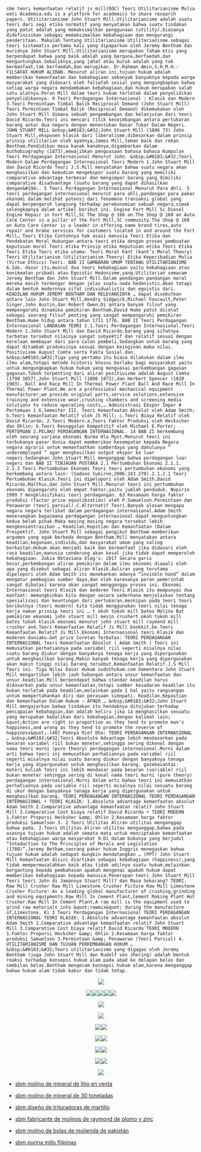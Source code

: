 
```
sbm teori kemanfaatan relatif js mill(DOC) Teori Utilitarianisme Mulia wati Academia.edu is a platform for academics to share research papers. Utilitarianisme John Stuart Mill.Utilitarianisme adalah suatu teori dari segi etika normatif yang menyatakan bahwa suatu tindakan yang patut adalah yang memaksimalkan penggunaan (utility),biasanya didefinisikan sebagai memaksimalkan kebahagiaan dan mengurangi penderitaan. Makalah Tentang Utilitarianisme Utilitarianisme sebagai teori sistematis pertama kali yang dipaparkan oleh Jeremy Bentham dan muridnya John Stuart Mill.Utilitarianisme merupakan faham etis yang berpendapat bahwa yang baik adalah yang berguna,berfaedah,dan menguntungkan.Sebaliknya,yang jahat atau buruk adalah yang tak bermanfaat,tak berfaedah,dan merugikan. Dr.Rahman Amin,S.H.M.H.: FILSAFAT HUKUM ALIRAN. Menurut aliran ini,tujuan hukum adalah memberikan kemanfaatan dan kebahagiaan sebanyak banyaknya kepada warga masyarakat yang didasari oleh falsafah sosial yang mengungkapkan bahwa setiap warga negara mendambakan kebahagiaan,dan hukum merupakan salah satu alatnya.Peran Mill dalam teori hukum terletak dalam penyelidikan penyelidikannya. 9 Teori Perdagangan Internasional : Klasik dan Modern 3.Teori Permintaan Timbal Balik Reciprocal Demand (John Stuart Mill) Teori Permintaan Timbal Balik (Reciprocal Demand) dikemukakan oleh John Stuart Mill dimana sebuah pengembangan dan kelanjutan dari teori David Ricardo.Teori ini mencari titik keseimbangan antara pertukaran barang antar dua negara dengan menentukan Dasar Tukar Dalam Negeri. JOHN STUART MILL &nbsp;&#0183;&#32;John Stuart Mill (1806 73) John Stuart Mill,eksponen klasik dari liberalisme,dibesarkan dalam prinsip prinsip utilitarian oleh ayahnya,James Mill,teman baik dan rekan Bentham.Pendidikan masa kanak kanaknya,digambarkan dalam Authobiography (1873),mewajibkan penguasaan bahasa bahasa Kumpulan Teori Perdagangan Internasional Menurut John. &nbsp;&#0183;&#32;Teori Modern Dalam Perdagangan Internasional Teori Modern 1.John Stuart Mill dan David Ricardo Teori J.S.Mill menyatakan bahwa suatu negara akan menghasilkan dan kemudian mengekspor suatu barang yang memiliki comparative advantage terbesar dan mengimpor barang yang dimiliki comparative disadvantage (suatu barang yang dapat dihasilkan dengan&#194;. 5 Teori Perdagangan Internasional Menurut Para Ahli. 5 teori perdagangan internasional menurut para ahli,pandangan para pakar ekonomi dalam melihat potensj dari fenomena transaksi global yang dapat berpengaruh langsung terhadap perekonomian sebuah negara,simak selengkapnya dalam artikel berikut ini. Engine Fort Mill Sc Diesel Engine Repair in Fort Mill,SC The Shop @ 160 an.The Shop @ 160 an Auto Care Center is a pillar of the Fort Mill,SC community.The Shop @ 160 an Auto Care Center is a leader in offering name brand tires,auto repair and brake services for customers located in and around the Fort Mill… Teori Etika Contohnya hak asasi manusia Teori Etika dan Pendekatan Moral Hubungan antara teori etika dengan proses pembuatan keputusan moral Teori etika Prinsip etika Keputusan etika Teori Etika Teori Etika Teori etika utama: Teori Moral Kant (kant’s Moral Theory) Teori Utilitarianism (Utilitarianism Theory) Etika Keperibadian Mulia (Virtue Ethics) Teori. BAB II GAMBARAN UMUM TENTANG UTILITARIANISME A.Ide. dasar itu,muncul dua teori kebahagiaan yaitu kebahagiaan atau kenikmatan pribadi atau Egoistic Hedonisme,yang.Utilitarian semacam Jeremy Bentham dan John Stuart Mill.Dalam pendangan pandangan moral mereka masih terdengar dengan jelas suatu nada hedonistis.Akan tetapi dalam bentuk modernnya sifat individualistis dan egoistis dari. KEADILAN HUKUM JEREMY BENTHAM DAN RELEVANSINYA … dapat disebutkan antara lain John Stuart Mill,Hendry Sidgwick,Michael Foucault,Peter Singer,John Austin,dan Robert Owen.Di antara banyak filsuf yang mempengaruhi dinamika pemikiran Bentham,David Hume patut dicatat sebagai seorang filsuf penting yang sangat mempengaruhi pemikiran Bentham.Hume hidup antara tahun 1711 1776. BAB II Teori Perdagangan Internasional LANDASAN TEORI 2.1.Teori Perdagangan Internasional.Teori Modern 1.John Stuart Mill dan David Ricardo.barang yang sifatnya terbatas tersebut nilainya sangat subyektif dan relatif sesuai dengan kerelaan membayar dari para calon pembeli.Sedangkan untuk barang yang dapat ditambah produksinya sesuai dengan keinginan maka nilai. Positivisme August Comte serta Fakta Sosial dan. &nbsp;&#0183;&#32;Tiga yang pertama itu biasa dilakukan dalam ilmu ilmu alam,tetapi metode historis khusus berlaku bagi masyarakat yaitu untuk mengungkapkan hukum hukum yang menguasai perkambangan gagasan gagasan.Tokoh terpenting dari aliran positivisme adalah August Comte (1798 1857),John Stuart Mill (1806 1873),dan Herbert Spencer (1820 1903). Ball And Race Mill In Thermal Power Plant Ball And Race Mill In Thermal Power Plant.We are a professional mechanical equipment manufacturer,we provide original parts,service solutions,extensive training and extensive wear,crushing chambers and screening media solutions to reduce operating costs,… Administrasi Ekspor Impor # Pertemuan 1 6,Semester III. Teori Kemanfaatan Absolut oleh Adam Smith; b.Teori Kemanfaatan Relatif oleh JS Mill; c.Teori Biaya Relatif oleh David Ricardo; 2.Teori Modern.a.Teori Faktor Produksi oleh Heckscher dan Ohlin; b.Teori Keunggulan Kompetitif oleh Michael E.Porter; PERTEMUAN 2.PELAKU PERDAGANGAN INTERNASIONAL. 14 BAB II berkembang oleh seorang sarjana ekonomi Burma Hla Mynt.Menurut teori ini terbukanya pasar dunia dapat memberikan kesempatan kepada Negara negara agraris untuk memanfaatkan sumberdaya yang dahulunya “ underemployed ” agar menghasilkan output ekspor ke luar negeri.Sedangkan John Stuart Mill menganggap bahwa perdagangan luar negeri dan BAB II TINJAUAN PUSTAKA 2.1 Pertumbuhan Ekonomi 2.1.1. 2.1.2 Teori Pertumbuhan Ekonomi Teori teori pertumbuhan ekonomi yang berkembang antara lain: (Sadono Sukirno,2006:243 270).2.1.2.1 Teori Pertumbuhan Klasik.Teori ini dipelopori oleh Adam Smith,David Ricardo,Malthus,dan John Stuart Mill.Menurut teori ini pertumbuhan ekonomi dipengaruhi oleh empat faktor,yaitu jumlah penduduk, Nopirin 1999 7 mengklasifikasi teori perdagangan. 63 Kesamaan harga faktor produksi (factor price equalibzation) oleh P.Samuelson.Permintaan dan Penawaran (teori parsial).C.Alternatif Teori.Banyak alasan mengapa negara negara terlibat dalam perdagangan internasional.Adam Smith menerangkan bagaimana perdagangan internasional dapat menguntungkan kedua belah pihak.Maka masing masing negara tersebut lebih mengkonsentrasikan … Keadilan,Kepstian dan Kemanfaatan (Dalam Prespektif. John Stuart Mill sebagai pengikut Bentham memberikan argumen yang agak berbeda dengan Bentham.Mill menyatakan antara keadilan,kegunaan,individu,dan masyarakat umum yang saling berkaitan.Hukum akan menjadi baik dan bermanfaat jika didasari oleh rasa keadilan,manusia cenderung akan kesal jika tidak dapat memperoleh kebahagiaan. Zakia Oktaviana blog's: 2017 Secara garis besar,perkembangan aliran pemikiran dalam ilmu ekonomi diawali oleh apa yang disebut sebagai aliran klasik.Aaliran yang terutama dipelopori oleh Adam Smith ini menekankan adanya “invisble hand” dalam mengatur pembagian sumber daya,dan oleh karenanya peran pemerintah sangat dibatasi karena akan sangat mengganggu proses ini. Ekonomi Internasional teori Klasik dan moderen Teori Klasik itu mempunyai dua manfaat: memungkinkan kita dengan secara sederhana menjelaskan tentang spesialisasi dan keuntungan dari pertukaran.meskipun pada teori teori berikutnya (teori modern) kita tidak menggunakan teori nilai tenaga kerja namun prinsip teori ini … t okoh tokoh mill bates Molino Bat pemikiran ekonomi john stuart mill mesin crushert okoh tokoh mill bates tokoh klasik ekonomi menurut john stuart mill raymond mill crusher and.Teori Kemanfaatan Relatif Js Mill bookkit.be.Teori Kemanfaatan Relatif Js Mill.Ekonomi Internasional teori Klasik dan moderen duniaku.Get price Coretan Terbatas: TEORI PERDAGANGAN INTERNASIONAL Teori Kemanfaatan Absolut ( Adam Smith ) Teori ini memusatkan perhatiannya pada variabel riil seperti misalnya nilai suatu barang diukur dengan banyaknya tenaga kerja yang dipergunakan untuk menghasilkan barang.Makin banyak tenaga kerja yang dipergunakan akan makin tinggi nilai barang tersebut.Kemanfaatan Relatif.J.S Mill Teori ini. Tiga Nilai Dasar Hukum suduthukum.com Sementara John Stuart Mill mengartikan lebih jauh hubungan antara unsur kemanfaatan dan unsur keadilan.Mill berpendapat bahwa standar keadilan harus didasarkan pada unsur kemanfaatan,tetapi sumber kesadaran keadilan itu bukan terletak pada keadilan,melainkan pada 2 hal yaitu rangsangan untuk mempertahankan diri dan perasaan simnpati. Keadilan,Kepastian dan Kemanfaatan Dalam Hukum ~ AFNER … &nbsp;&#0183;&#32;John Stuart Mill mengajarkan bahwa tindakan itu hendaknya ditujukan terhadap pencapaian kebahagian,dan adalah keliru jika ia menghasilkan sesuatu yang merupakan kebalikan dari kebahagian,dengan kalimat lain; &quot;Action are right in proportion as they tend to promote man's happiness,and wrong as they tend to promote the reverse of happiness&quot;.[40] Poenya Rief Dha: TEORI PERDAGANGAN INTERNASIONAL … &nbsp;&#0183;&#32;Teori Absolute Advantage lebih mendasarkan pada besaran variabel riil bukan moneter,sehingga sering dikenal dengan nama teori murni (pure theory) perdagangan internasional.Murni dalam arti bahwa teori ini memusatkan perhatiannya pada variabel riil seperti misalnya nilai suatu barang diukur dengan banyaknya tenaga kerja yang dipergunakan untuk menghasilkan barang. gazebosantai: materi kuliah Teori ini lebih mendasar pada besaran (variable) riil bukan moneter sehingga sering di kenal nama teori murni (pure theory) perdagangan internasional.Murni dalam arti bahwa teori ini memusatkan perhatiannya pada variable riil seperti misalnya nilai sesuatu barang di ukur dengan banyaknya tenaga kerja yang dipergunakan untuk menghasilkan barang. TEORI PERDAGANGAN INTERNASIONAL TEORI PERDAGANGAN INTERNASIONAL • TEORI KLASIK: 1.Absolute advantage kemanfaatan absolut Adam Smith 2.Comparative advantage kemanfaatan relatif John Stuart Mill 3.Comparative Cost biaya relatif David Ricardo • TEORI MODERN 1.Faktor Proporsi Hecksher &amp; Ohlin 2.Kesamaan harga faktor produksi Samuelson 3. 2 Teori Utilitas Aliran utilitas menganggap bahwa pada. 2.Teori Utilitas Aliran utilitas menganggap,bahwa pada asasnya tujuan hukum adalah semata mata untuk menciptakan kemanfaatan atau kebahagiaan warga masyarakat 9.Di dalam bukunya yang berjudul “Intoduction to The Principles of Morals and Legislation (1780)”,Jeremy Betham,seorang pakar hukum Inggris menegaskan bahwa tujuan hukum adalah sedapat mungkin mendatangkan … (PPT) John Stuart Mill Kemanfaatan disini diartikan sebagai kebahagiaan (happiness),yang tidak mempermasalahkan baik atau tidak adilnya suatu hukum,melainkan bergantung kepada pembahasan apakah mengenai apakah hukum dapat memberikan kebahagiaan kepada manusia.Penerapan teori John Stuart Mill Teori teori John di Jamannya Stuart Mill? dan Masa Sekarang? TEORI. Raw Mill Crusher Raw Mill Limestone Crusher Picture Raw Mill Limestone Crusher Picture: As a leading global manufacturer of crushing,grinding and mining equipments.Raw Mill In Cement Plant,Cement Making Plant Hot Crusher.Raw Mill In Cement Plant,A raw mill is the equipment used to grind raw materials into &quot;rawmix&quot; during the manufacture of,Limestone. Ki 3 Teori Perdagangan Internasional TEORI PERDAGANGAN INTERNASIONAL TEORI KLASIK: 1.Absolute advantage kemanfaatan absolut Adam Smith 2.Comparative advantage kemanfaatan relatif John Stuart Mill 3.Comparative Cost biaya relatif David Ricardo TEORI MODERN 1.Faktor Proporsi Hecksher &amp; Ohlin 2.Kesamaan harga faktor produksi Samuelson 3.Permintaan &amp; Penawaran (Teori Parsial) 4. UTILITARIANISME DAN TUJUAN PERKEMBANGAN HUKUM … &nbsp;&#0183;&#32;Teori utilitarianisme yang digagas oleh Jeremy Bentham (juga John Stuart Mill dan Rudolf von Jhering) adalah bentuk reaksi terhadap konsepsi hukum alam pada abad ke delapan belas dan sembilan belas.Bentham mengecam konsepsi hukum alam,karena menganggap bahwa hukum alam tidak kabur dan tidak tetap. 
```

<div align="center">

<a href="https://es-crusher.shibang-china.com/github&k=sbm+teori+kemanfaatan+relatif+js+mill"><img src="https://static.shibang-china.com/es/crusher/logo.jpg"></a>

<a href="https://es-crusher.shibang-china.com/github&k=sbm+teori+kemanfaatan+relatif+js+mill"><img src="https://static.shibang-china.com/es/crusher/index.jpg"></a><a href="https://es-crusher.shibang-china.com/material.htmlgithub&k=sbm+teori+kemanfaatan+relatif+js+mill"><img src="https://static.shibang-china.com/es/crusher/material.jpg"></a><a href="https://es-crusher.shibang-china.com/application.htmlgithub&k=sbm+teori+kemanfaatan+relatif+js+mill"><img src="https://static.shibang-china.com/es/crusher/application.jpg"></a><a href="https://es-crusher.shibang-china.com/aboutus.htmlgithub&k=sbm+teori+kemanfaatan+relatif+js+mill"><img src="https://static.shibang-china.com/es/crusher/aboutus.jpg"></a><a href="https://es-crusher.shibang-china.com/contact.htmlgithub&k=sbm+teori+kemanfaatan+relatif+js+mill"><img src="https://static.shibang-china.com/es/crusher/contact.jpg"></a>

<a href="https://es-crusher.shibang-china.com/github&k=sbm+teori+kemanfaatan+relatif+js+mill"><img src="https://static.shibang-china.com/es/crusher/banner.jpg"></a>

<a href="https://swt.shibang-china.com/github&k=sbm+teori+kemanfaatan+relatif+js+mill"><img src="https://static.shibang-china.com/es/crusher/text.jpg"></a>

<a href="https://swt.shibang-china.com/github&k=sbm+teori+kemanfaatan+relatif+js+mill"><img src="https://static.shibang-china.com/es/crusher/chat.jpg"></a><a href="https://es-crusher.shibang-china.com/contact.htmlgithub&k=sbm+teori+kemanfaatan+relatif+js+mill"><img src="https://static.shibang-china.com/es/crusher/message.jpg"></a>

<a href="https://es-crusher.shibang-china.com/products/pe.htmlgithub&k=sbm+teori+kemanfaatan+relatif+js+mill"><img src="https://static.shibang-china.com/es/crusher/pe.jpg"></a><a href="https://es-crusher.shibang-china.com/products/pf.htmlgithub&k=sbm+teori+kemanfaatan+relatif+js+mill"><img src="https://static.shibang-china.com/es/crusher/pf.jpg"></a>

<a href="https://es-crusher.shibang-china.com/products/hpt.htmlgithub&k=sbm+teori+kemanfaatan+relatif+js+mill"><img src="https://static.shibang-china.com/es/crusher/hpt.jpg"></a><a href="https://es-crusher.shibang-china.com/products/vsi.htmlgithub&k=sbm+teori+kemanfaatan+relatif+js+mill"><img src="https://static.shibang-china.com/es/crusher/vsi.jpg"></a>

<a href="https://es-crusher.shibang-china.com/products/klv.htmlgithub&k=sbm+teori+kemanfaatan+relatif+js+mill"><img src="https://static.shibang-china.com/es/crusher/klv.jpg"></a><a href="https://es-crusher.shibang-china.com/products/portable.htmlgithub&k=sbm+teori+kemanfaatan+relatif+js+mill"><img src="https://static.shibang-china.com/es/crusher/portable.jpg"></a>

<a href="https://swt.shibang-china.com/github&k=sbm+teori+kemanfaatan+relatif+js+mill"><img src="https://static.shibang-china.com/es/crusher/case.jpg"></a>

</div>


* [sbm molino de mineral de litio en venta](sbm%20molino%20de%20mineral%20de%20litio%20en%20venta.md)

* [sbm molino de mineral de 30 toneladas](sbm%20molino%20de%20mineral%20de%2030%20toneladas.md)

* [sbm diseño de trituradoras de martillo](sbm%20dise%C3%B1o%20de%20trituradoras%20de%20martillo.md)

* [sbm fabricante de molinos de raymond de plomo y zinc](sbm%20fabricante%20de%20molinos%20de%20raymond%20de%20plomo%20y%20zinc.md)

* [sbm molino de bolas de molienda de pakistán](sbm%20molino%20de%20bolas%20de%20molienda%20de%20pakist%C3%A1n.md)

* [sbm purina mills filipinas](sbm%20purina%20mills%20filipinas.md)
